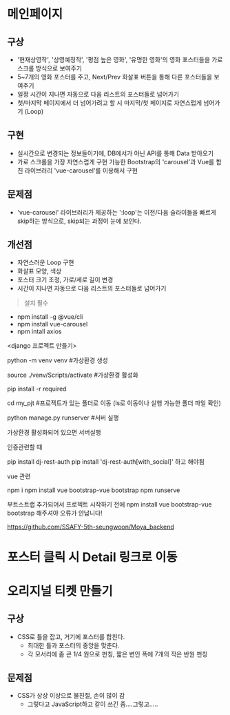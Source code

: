 # 메인페이지

## 구상
- '현재상영작', '상영예정작', '평점 높은 영화', '유명한 영화'의 영화 포스터들을 가로 스크롤 방식으로 보여주기
- 5~7개의 영화 포스터를 주고, Next/Prev 화살표 버튼을 통해 다른 포스터들을 보여주기
- 일정 시간이 지나면 자동으로 다음 리스트의 포스터들로 넘어가기
- 첫/마지막 페이지에서 더 넘어가려고 할 시 마지막/첫 페이지로 자연스럽게 넘어가기 (Loop)

## 구현
- 실시간으로 변경되는 정보들이기에, DB에서가 아닌 API를 통해 Data 받아오기
- 가로 스크롤을 가장 자연스럽게 구현 가능한 Bootstrap의 'carousel'과 Vue를 합친 라이브러리 'vue-carousel'를 이용해서 구현

## 문제점
- 'vue-carousel' 라이브러리가 제공하는 ':loop'는 이전/다음 슬라이들을 빠르게 skip하는 방식으로, skip되는 과정이 눈에 보인다.

## 개선점
- 자연스러운 Loop 구현
- 화살표 모양, 색상
- 포스터 크기 조정, 가로/세로 길이 변경
- 시간이 지나면 자동으로 다음 리스트의 포스터들로 넘어가기

> 설치 필수
- npm install -g @vue/cli
- npm install vue-carousel
- npm intall axios

<django 프로젝트 만들기>

python -m venv venv  #가상환경 생성

source ./venv/Scripts/activate  #가상환경 활성화

pip install -r required

cd my_pjt  #프로젝트가 있는 폴더로 이동 (ls로 이동이나 실행 가능한 폴더 파일 확인)

python manage.py runserver  #서버 실행


가상환경 활성화되어 있으면 서버실행


인증관련할 때

pip install dj-rest-auth
pip install 'dj-rest-auth[with_social]'
하고 해야됨

vue 관련

npm i
npm install vue bootstrap-vue bootstrap
npm runserve

부트스트랩 추가되어서 프로젝트 시작하기 전에  npm install vue bootstrap-vue bootstrap
해주셔야 오류가 안납니다!

https://github.com/SSAFY-5th-seungwoon/Moya_backend


# 포스터 클릭 시 Detail 링크로 이동






# 오리지널 티켓 만들기

## 구상
- CSS로 틀을 잡고, 거기에 포스터를 합친다.
  - 최대한 틀과 포스터의 중앙을 맞춘다.
  - 각 모서리에 좀 큰 1/4 원으로 펀칭, 짧은 변인 폭에 7개의 작은 반원 펀칭

## 문제점
- CSS가 상상 이상으로 불친절, 손이 많이 감
  - 그렇다고 JavaScript하고 같이 쓰긴 좀....그렇고.....